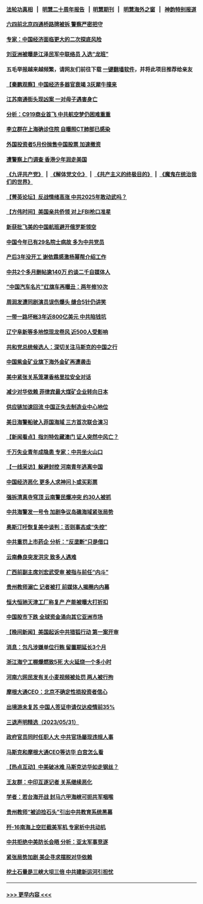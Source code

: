 #### [法轮功真相](https://github.com/gfw-breaker/truth/blob/master/README.md?t=0) &nbsp;&nbsp;|&nbsp;&nbsp; [明慧二十周年报告](https://github.com/gfw-breaker/mh-reports/blob/master/README.md?t=0) &nbsp;&nbsp;|&nbsp;&nbsp;[明慧期刊](https://github.com/gfw-breaker/mh-qikan) &nbsp;&nbsp;|&nbsp;&nbsp; [明慧海外之窗](https://github.com/gfw-breaker/mh-news/blob/master/README.md?t=0) &nbsp;&nbsp;|&nbsp;&nbsp; [神韵特别报道](https://github.com/gfw-breaker/mh-news/blob/master/shenyun.md?t=0)
#### [六四前北京四通桥路牌被拆 警察严密把守](../pages/nsc413/n14008612.md?t=06021543) 
#### [专家：中国经济面临更大的二次探底风险](../pages/nsc413/n14008429.md?t=06021543) 
#### [刘亚洲被曝是江泽民军中联络员 入选“龙班”](../pages/nsc413/n14008517.md?t=06021543) 
#### 五毛举报越来越频繁，请网友们前往下载 [一键翻墙软件](https://github.com/gfw-breaker/ssr-accounts)，并将此项目推荐给亲友
#### [【秦鹏观察】中国经济多器官衰竭 3灰犀牛撞来](../pages/nsc413/n14008419.md?t=06021543) 
#### [江苏南通街头现凶案 一对母子遇害身亡](../pages/nsc413/n14008504.md?t=06021543) 
#### [分析：C919商业首飞 中共航空梦仍困难重重](../pages/nsc413/n14008296.md?t=06021543) 
#### [李立群在上海确诊住院 自曝照CT肺部已感染](../pages/nsc413/n14008358.md?t=06021543) 
#### [外国投资者5月份抛售中国股票 加速撤资](../pages/nsc413/n14008362.md?t=06021543) 
#### [遭警察上门调查 香港少年润走美国](../pages/nsc413/n14008372.md?t=06021543) 
#### [《九评共产党》](https://github.com/begood0513/9ping.md/blob/master/README.md) &nbsp;|&nbsp; [《解体党文化》](../../../../jtdwh.md/blob/master/README.md)  &nbsp;|&nbsp; [《共产主义的终极目的》](../../../../gczydzjmd.md/blob/master/README.md) &nbsp;|&nbsp; [《魔鬼在统治我们的世界》](../../../../mgztzwmdsj.md/blob/master/README.md) 
#### [【菁英论坛】反战情绪高涨 中共2025年敢动武吗？](../pages/nsc413/n14008400.md?t=06021543) 
#### [【方伟时间】美国亲共侨领 对上FBI枪口准星](../pages/nsc413/n14008414.md?t=06021543) 
#### [新获批飞美的中国航班避开俄罗斯领空](../pages/nsc413/n14008363.md?t=06021543) 
#### [中国今年已有29名院士病故 多为中共党员](../pages/nsc413/n14007969.md?t=06021543) 
#### [产后3年没开工 谢依霖感激杨幂帮介绍工作](../pages/nsc413/n14008272.md?t=06021543) 
#### [中共2个多月删帖逾140万 约谈二千自媒体人](../pages/nsc413/n14006901.md?t=06021543) 
#### [“中国汽车名片”红旗车再曝丑：两年修10次](../pages/nsc413/n14008350.md?t=06021543) 
#### [周润发遭同剧演员误伤爆头 缝合5针仍讲笑](../pages/nsc413/n14008307.md?t=06021543) 
#### [一带一路坏帐3年近800亿美元 中共陷钱坑](../pages/nsc413/n14008263.md?t=06021543) 
#### [辽宁阜新等多地惊现龙卷风 近500人受影响](../pages/nsc413/n14007991.md?t=06021543) 
#### [共和党总统候选人：深切关注马斯克的中国之行](../pages/nsc413/n14008250.md?t=06021543) 
#### [中国紫金矿业旗下海外金矿再遭袭击](../pages/nsc413/n14008251.md?t=06021543) 
#### [美中紧张关系笼罩香格里拉安全对话](../pages/nsc413/n14008258.md?t=06021543) 
#### [减少对华依赖 菲律宾最大煤矿企业转向日本](../pages/nsc413/n14008247.md?t=06021543) 
#### [供应链加速回流 中国正失去制造业中心地位](../pages/nsc413/n14008248.md?t=06021543) 
#### [美日海警船驶入菲国海域 三方首次联合演习](../pages/nsc413/n14008145.md?t=06021543) 
#### [【新闻看点】指刘特佐藏澳门 证人突然中风亡？](../pages/nsc413/n14008123.md?t=06021543) 
#### [千万失业青年成隐患 专家：中共坐火山口](../pages/nsc413/n14008027.md?t=06021543) 
#### [【一线采访】躲避封控 河南青年逃离中国](../pages/nsc413/n14007961.md?t=06021543) 
#### [中国经济恶化 更多人求神问卜或买彩票](../pages/nsc413/n14008046.md?t=06021543) 
#### [强拆清真寺穹顶 云南警民爆冲突 约30人被抓](../pages/nsc413/n14008044.md?t=06021543) 
#### [中共海警发一号令 加剧争议岛礁海域紧张局势](../pages/nsc413/n14007942.md?t=06021543) 
#### [奥斯汀吁恢复美中谈判：否则事态或“失控”](../pages/nsc413/n14008047.md?t=06021543) 
#### [中共重罚上市药企 分析：“反垄断”只是借口](../pages/nsc413/n14007958.md?t=06021543) 
#### [云南彝良突发洪灾 致多人遇难](../pages/nsc413/n14007993.md?t=06021543) 
#### [广西前副主席刘宏武受审 被指与前任“内斗”](../pages/nsc413/n14007878.md?t=06021543) 
#### [贵州教师溺亡 记者被打 前媒体人揭圈内内幕](../pages/nsc413/n14007881.md?t=06021543) 
#### [恒大恒驰天津工厂称复产 产能被曝大打折扣](../pages/nsc413/n14007959.md?t=06021543) 
#### [中国股市下跌 全球资金涌向其它亚洲市场](../pages/nsc413/n14007952.md?t=06021543) 
#### [【晚间新闻】美国起诉中共猎狐行动 第一案开审](../pages/nsc413/n14007935.md?t=06021543) 
#### [消息：包凡涉嫌单位行贿 留置期延长3个月](../pages/nsc413/n14007770.md?t=06021543) 
#### [浙江海宁工棚爆燃致5死 大火延烧一个多小时](../pages/nsc413/n14007862.md?t=06021543) 
#### [河南六网民发有关小麦视频被处罚 两人被行拘](../pages/nsc413/n14007777.md?t=06021543) 
#### [摩根大通CEO：北京不确定性损投资者信心](../pages/nsc413/n14007800.md?t=06021543) 
#### [出境游未复苏 中国人签证申请仅达疫情前35%](../pages/nsc413/n14007763.md?t=06021543) 
#### [三退声明精选（2023/05/31）](../pages/nsc413/n14007794.md?t=06021543) 
#### [政府官员同时任职人大 中共官场屡现违规人事](../pages/nsc413/n14007743.md?t=06021543) 
#### [马斯克和摩根大通CEO等访华 白宫怎么看](../pages/nsc413/n14007549.md?t=06021543) 
#### [【热点互动】中美破冰难 马斯克访华如走钢丝？](../pages/nsc413/n14007591.md?t=06021543) 
#### [王友群：中印互逐记者 关系继续恶化](../pages/nsc413/n14007657.md?t=06021543) 
#### [学者：若台海开战 封马六甲海峡可扼共军咽喉](../pages/nsc413/n14007573.md?t=06021543) 
#### [贵州教师“被迫捡石头”引出中共教育系统黑幕](../pages/nsc413/n14007644.md?t=06021543) 
#### [歼-16南海上空拦截美军机 专家析中共动机](../pages/nsc413/n14007462.md?t=06021543) 
#### [中共拒绝中美防长会晤 分析：亚太军事竞逐](../pages/nsc413/n14007609.md?t=06021543) 
#### [紧张局势加剧 美企寻求摆脱对华依赖](../pages/nsc413/n14007653.md?t=06021543) 
#### [挖土石量是三峡大坝三倍 中共建新运河引担忧](../pages/nsc413/n14007556.md?t=06021543) 

----
#### [ >>> 更早内容 <<< ](../indexes/nsc413-earlier.md)
